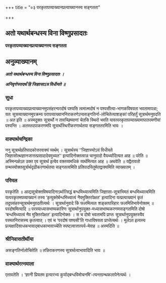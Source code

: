 +++
title = "०३ परकृतापव्याख्यानप्रत्याख्यानस्य सङ्गतता"

+++


## अतो यथार्थबन्धस्य विना विष्णुप्रसादतः

**परकृतापव्याख्यानप्रत्याख्यानस्य सङ्गतता**

## **अनुव्याख्यानम्**

***अतो यथार्थबन्धस्य विना विष्णुप्रसादतः ।***

***अनिवृत्तेस्तदर्थं हि जिज्ञासाऽत्र विधीयते ॥***

### **सुधा**

परकृतापव्याख्याप्रत्याख्यानमुपसंहरन्परदोषं पश्यसि त्वमात्मदोषं न पश्यसीत्या-भाणकविषयता भवतामापन्ना; यतः सूत्रव्याख्यानमुपक्रम्य परापव्याख्याननिराकरणेऽप्यसङ्गतिर्ना-लोचितेत्याशङ्कां परिहर्तुं सूत्रार्थमनुवदति ॥ अत इति ॥ अस्मदुक्तः सूत्रार्थो न तावच्छिष्याणां चेतसि स्थिरो भवति यावत्परकृतापव्याख्यामापातरमणीयां पश्यन्ति । अतस्तदपाकरणमपि सूत्रार्थस्थिरीकरणार्थतया सङ्गततरमिति भावः ।

### **वाक्यार्थचन्द्रिका**

ननु सूत्रार्थप्रतिपादकोत्तरवाक्यं व्यर्थम् । सूत्रार्थस्य ‘‘जिज्ञास्योऽयं विधीयते जिज्ञासोत्थज्ञानजात्तत्प्रसादादेवमुच्यत’’ इत्यादिनोक्तत्वान्न चानुवादो वैयर्थ्यादित्यत आह ॥ परेति ॥ अस्मिन्पक्षेऽत उक्त एव सूत्रार्थ इत्येव वक्तव्यमधिकं व्यर्थमित्यत आह ॥ अथवेति ॥ यद्वैतावतो ग्रन्थस्योक्तसूर्त्रार्थदृढीकरणार्थतया सङ्गतत्वमिति प्रतिपादयितुमेतद्वाक्यमिति व्याख्यातम् ।

### **परिमल**

परकृतेति ॥ आद्यसूत्रोक्तविषयादिनाऽर्थात्सिद्धं बन्धमिथ्यात्वमिति जिज्ञासा-सूत्राभिमतं बन्धमिथ्यात्वमिति यत्परकृतमपव्याख्यानं तस्य ‘इत्युक्तेर्बन्धमिथ्यात्वं नैवमुक्तिरपेक्षत’ इत्यादिना यत्प्रत्याख्यानं कृतं तदुपसंहरन्सूत्रार्थमनुवदतीत्यर्थः । सूत्रार्थानुवादे किं फलमित्यतः शङ्कापरिहारः फलमितिभावेनोक्तम् ॥ परदोषमित्यादि ॥ परस्याध्यासभाष्यकारिणः सूत्रार्थानुपयुक्त-मध्यासभाष्यकरणमसङ्गतमिति दोषो ‘बन्धमिथ्यात्वं नैव मुक्तिरपेक्षत’ इत्यादिनोक्तः । स च दोषो भवतामपि प्राप्तः सूत्रार्थानुपयुक्तस्यैव परमतनिरासस्य कृतत्वात् । एवं च ‘परदोषं पश्यसी’ति गाधाविषयता प्राप्तेत्यर्थः । मूलेऽत इत्यस्य प्रत्यक्षादिसाधकभावाद्बाधकाभावाच्चेति स्पष्टत्वात्तात्पर्य-मेवाह ॥ अस्मदिति ॥

### **श्रीनिवासतीर्थीया**

असङ्गतिर्नालोचितेति ॥ तन्निराकरणस्य सूत्रार्थत्वाभावादिति भावः ॥

### **वाक्यार्थरत्नमाला**

एतावतेति । ‘ज्ञानी प्रियतम इत्यारभ्य कुर्याद्बन्धविमोचनमि’-त्यन्तग्रन्थकलापेनेत्यर्थः ।

